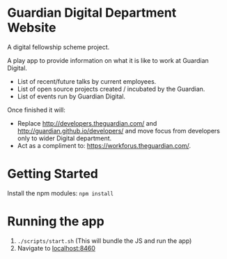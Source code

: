 # Guardian Digital Department Website

A digital fellowship scheme project.

A play app to provide information on what it is like to work at Guardian Digital.

* List of recent/future talks by current employees.
* List of open source projects created / incubated by the Guardian.
* List of events run by Guardian Digital.

Once finished it will:

* Replace http://developers.theguardian.com/ and http://guardian.github.io/developers/ and move focus from developers only to wider Digital department.
* Act as a compliment to: https://workforus.theguardian.com/.

# Getting Started
Install the npm modules: `npm install`

# Running the app
1. `./scripts/start.sh` (This will bundle the JS and run the app)
2. Navigate to [localhost:8460](localhost:8460)
